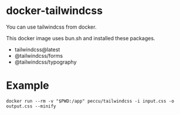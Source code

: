 # docker-tailwindcss
You can use tailwindcss from docker.

This docker image uses bun.sh and installed these packages.
- tailwindcss@latest
- @tailwindcss/forms
- @tailwindcss/typography

# Example
```
docker run --rm -v "$PWD:/app" peccu/tailwindcss -i input.css -o output.css --minify
```


